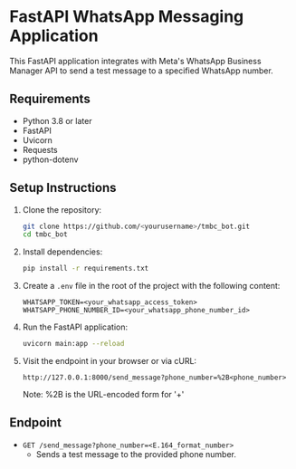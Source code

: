 # FastAPI WhatsApp Messaging Application

This FastAPI application integrates with Meta's WhatsApp Business Manager API to send a test message to a specified WhatsApp number.

## Requirements

- Python 3.8 or later
- FastAPI
- Uvicorn
- Requests
- python-dotenv

## Setup Instructions

1. Clone the repository:
    ```bash
    git clone https://github.com/<yourusername>/tmbc_bot.git
    cd tmbc_bot
    ```

2. Install dependencies:
    ```bash
    pip install -r requirements.txt
    ```

3. Create a `.env` file in the root of the project with the following content:
    ```
    WHATSAPP_TOKEN=<your_whatsapp_access_token>
    WHATSAPP_PHONE_NUMBER_ID=<your_whatsapp_phone_number_id>
    ```

4. Run the FastAPI application:
    ```bash
    uvicorn main:app --reload
    ```

5. Visit the endpoint in your browser or via cURL:
    ```
    http://127.0.0.1:8000/send_message?phone_number=%2B<phone_number>
    ```
    Note: %2B is the URL-encoded form for '+'

## Endpoint

- `GET /send_message?phone_number=<E.164_format_number>`
    - Sends a test message to the provided phone number.
